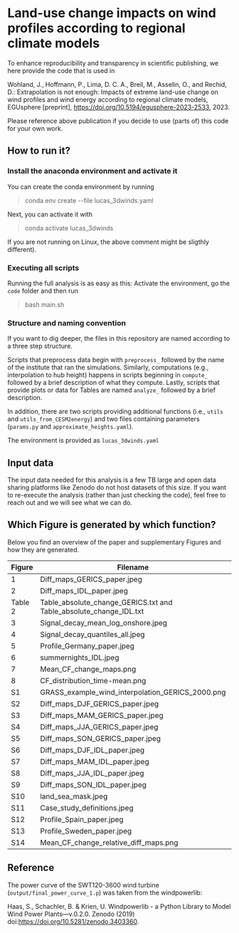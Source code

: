 # Land-use change impacts on wind profiles according to regional climate models

To enhance reproducibility and transparency in scientific publishing, we here provide the code that is used in 

Wohland, J., Hoffmann, P., Lima, D. C. A., Breil, M., Asselin, O., and Rechid, D.: Extrapolation is not enough: Impacts of extreme land-use change on wind profiles and wind energy according to regional climate models, EGUsphere [preprint], https://doi.org/10.5194/egusphere-2023-2533, 2023.

Please reference above  publication if you decide to use (parts of) this code for your own work.

## How to run it?

### Install the anaconda environment and activate it

You can create the conda environment by running

> conda env create --file lucas_3dwinds.yaml

Next, you can activate it with

> conda activate lucas_3dwinds

If you are not running on Linux, the above comment might be sligthly different).

### Executing all scripts
Running the full analysis is as easy as this: Activate the environment, go the `code` folder and then run

> bash main.sh

### Structure and naming convention

If you want to dig deeper, the files in this repository  are named according to a three step structure. 

Scripts that preprocess data begin with `preprocess_` followed by the name of the institute that ran the simulations. 
Similarly, computations (e.g., interpolation to hub height) happens in scripts beginning in `compute_` followed by a brief description of what they compute.
Lastly, scripts that provide plots or data for Tables are named `analyze_` followed by a brief description. 

In addition, there are two scripts providing additional functions (i.e., `utils` and `utils_from_CESM2energy`) and two 
files containing parameters (`params.py` and `approximate_heights.yaml`).

The environment is provided as `lucas_3dwinds.yaml`


## Input data
The input data needed for this analysis is a few TB large and open data sharing platforms 
like Zenodo do not host datasets of this size. If you want to re-execute the analysis 
(rather than just checking the code), feel free to reach out and we will see what we can do.

## Which Figure is generated by which function?

Below you find an overview of the paper and supplementary Figures and how they are generated. 

| Figure	| Filename	| Generating function |
| -----	| -----	| ----- |
| 1	| Diff_maps_GERICS_paper.jpeg	| analyze_monthly_means.plot_maps_per_height_paper()|
|2 |	Diff_maps_IDL_paper.jpeg |	analyze_monthly_means.plot_maps_per_height_paper()
|Table 2 |	Table_absolute_change_GERICS.txt and Table_absolute_change_IDL.txt	|analyze_monthly_means.stats_per_height()
|3|	Signal_decay_mean_log_onshore.jpeg |	analyze_monthly_means.plot_signal_decay_mean_log()
|4|	Signal_decay_quantiles_all.jpeg	|analyze_monthly_means.plot_decay_quantiles_all()
|5|	Profile_Germany_paper.jpeg	|analyze_subdaily.plot_profile_subdaily()
|6|	summernights_IDL.jpeg	|analyze_summernights_IDL.py
|7|	Mean_CF_change_maps.png	|analyze_generation.plot_mean_maps()
|8|	CF_distribution_time-mean.png	|analyze_generation.plot_mean_histograms()
|S1|	GRASS_example_wind_interpolation_GERICS_2000.png	|compute_hub_height.plot_illustration_location()
|S2	|Diff_maps_DJF_GERICS_paper.jpeg	|analyze_monthly_means.plot_maps_per_height_paper()
|S3|	Diff_maps_MAM_GERICS_paper.jpeg	|analyze_monthly_means.plot_maps_per_height_paper()
|S4|	Diff_maps_JJA_GERICS_paper.jpeg	|analyze_monthly_means.plot_maps_per_height_paper()
|S5|	Diff_maps_SON_GERICS_paper.jpeg	|analyze_monthly_means.plot_maps_per_height_paper()
|S6|	Diff_maps_DJF_IDL_paper.jpeg	|analyze_monthly_means.plot_maps_per_height_paper()
|S7|	Diff_maps_MAM_IDL_paper.jpeg	|analyze_monthly_means.plot_maps_per_height_paper()
|S8|	Diff_maps_JJA_IDL_paper.jpeg	|analyze_monthly_means.plot_maps_per_height_paper()
|S9|	Diff_maps_SON_IDL_paper.jpeg	|analyze_monthly_means.plot_maps_per_height_paper()
|S10|	land_sea_mask.jpeg	|utils.compute_land_sea_mask()
|S11|	Case_study_definitions.jpeg	|analyze_subdaily.plot_focus_areas()
|S12|	Profile_Spain_paper.jpeg	|analyze_subdaily.plot_profile_subdaily()
|S13|	Profile_Sweden_paper.jpeg	|analyze_subdaily.plot_profile_subdaily()
|S14|	Mean_CF_change_relative_diff_maps.png	|analyze_generation.plot_relative_change()

## Reference

The power curve of the SWT120-3600 wind turbine (`output/final_power_curve_1.p`) was taken from the windpowerlib:

Haas, S., Schachler, B. & Krien, U. Windpowerlib - a Python Library to Model Wind Power Plants—v.0.2.0. Zenodo (2019) doi:https://doi.org/10.5281/zenodo.3403360.
